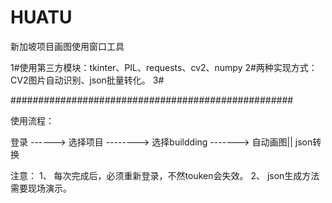 # HUATU
新加坡项目画图使用窗口工具

1#使用第三方模块：tkinter、PIL、requests、cv2、numpy
2#两种实现方式：CV2图片自动识别、json批量转化。
3#


###################################################

使用流程：

登录 ------> 选择项目 -------->  选择buildding -------> 自动画图|| json转换


注意： 
1、 每次完成后，必须重新登录，不然touken会失效。
2、 json生成方法需要现场演示。








